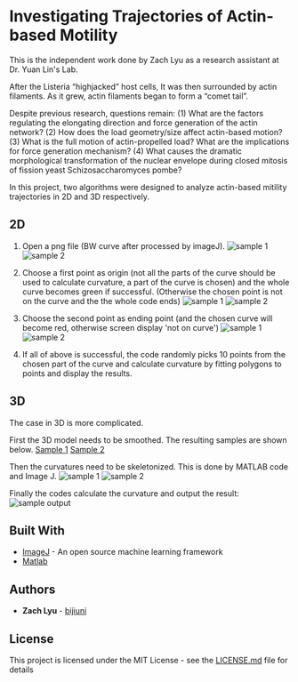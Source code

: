 # Investigating Trajectories of Actin-based Motility

This is the independent work done by Zach Lyu as a research assistant at Dr. Yuan Lin's Lab.

After the Listeria “highjacked” host
cells, It was then surrounded by actin
filaments. As it grew, actin filaments
began to form a “comet tail”.

Despite previous research, questions remain:
(1)	What are the factors regulating the elongating direction and force generation of the actin network? 
(2)	How does the load geometry/size affect actin-based motion? 
(3)	What is the full motion of actin-propelled load? What are the implications for force generation mechanism?
(4)	What causes the dramatic morphological transformation of the nuclear envelope during closed mitosis of fission yeast Schizosaccharomyces pombe?

In this project, two algorithms were designed to analyze actin-based mitility trajectories in 2D and 3D respectively.

## 2D

1. Open a png file (BW curve after processed by imageJ).
![sample 1](https://github.com/bijiuni/actin_motility/blob/master/2D/1.png)
![sample 2](https://github.com/bijiuni/actin_motility/blob/master/2D/2.png)

2. Choose a first point as origin (not all the parts of the curve should be used to calculate curvature, a part of the curve is chosen) and the whole curve becomes green if successful. (Otherwise the chosen point is not on the curve and the the whole code ends)
![sample 1](https://github.com/bijiuni/actin_motility/blob/master/2D/1green.jpg)
![sample 2](https://github.com/bijiuni/actin_motility/blob/master/2D/2green.jpg)

3. Choose the second point as ending point (and the chosen curve will become red, otherwise screen display 'not on curve')
![sample 1](https://github.com/bijiuni/actin_motility/blob/master/2D/1red.jpg)
![sample 2](https://github.com/bijiuni/actin_motility/blob/master/2D/2red.jpg)

4. If all of above is successful, the code randomly picks 10 points from the chosen part of the curve and calculate curvature by fitting polygons to points and display the results.


## 3D

The case in 3D is more complicated.

First the 3D model needs to be smoothed. The resulting samples are shown below.
[Sample 1](https://github.com/bijiuni/actin_motility/blob/master/3D/Smoothed-2.tif)
[Sample 2](https://github.com/bijiuni/actin_motility/blob/master/3D/Smoothed3.tif)


Then the curvatures need to be skeletonized. This is done by MATLAB code and Image J.
![sample 1](https://github.com/bijiuni/actin_motility/blob/master/3D/Figure%201.jpg)
![sample 2](https://github.com/bijiuni/actin_motility/blob/master/3D/Figure%202.jpg)


Finally the codes calculate the curvature and output the result:
![sample output](https://github.com/bijiuni/actin_motility/blob/master/3D/Curvature%20answers.jpg)


## Built With

* [ImageJ](https://www.tensorflow.org/) - An open source machine learning framework
* [Matlab](https://www.mathworks.com/products/matlab.html)

## Authors

* **Zach Lyu** - [bijiuni](https://github.com/bijiuni)


## License

This project is licensed under the MIT License - see the [LICENSE.md](LICENSE.md) file for details


